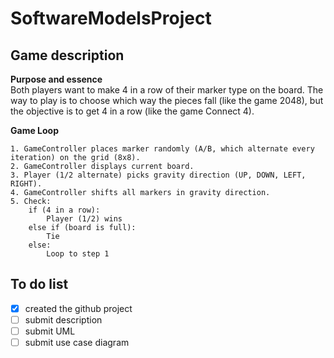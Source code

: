 # SoftwareModelsProject
## Game description
__Purpose and essence__<br>
Both players want to make 4 in a row of their marker type on the board. The way to play is to choose which way the pieces fall (like the game 2048), but the objective is to get 4 in a row (like the game Connect 4).

__Game Loop__<br>
```
1. GameController places marker randomly (A/B, which alternate every iteration) on the grid (8x8).
2. GameController displays current board.
3. Player (1/2 alternate) picks gravity direction (UP, DOWN, LEFT, RIGHT).
4. GameController shifts all markers in gravity direction.
5. Check:
    if (4 in a row):
        Player (1/2) wins
    else if (board is full):
        Tie
    else:
        Loop to step 1
```

## To do list
- [x] created the github project 
- [ ] submit description
- [ ] submit UML
- [ ] submit use case diagram
